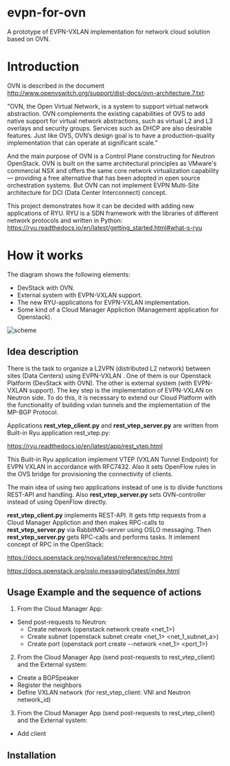 # evpn-for-ovn
A prototype of EVPN-VXLAN implementation for network cloud solution based on OVN.
# Introduction
OVN is described in the document http://www.openvswitch.org/support/dist-docs/ovn-architecture.7.txt:

"OVN, the Open Virtual Network, is a system to support virtual network abstraction. OVN complements the existing capabilities of OVS to add native support for virtual network abstractions, such as virtual L2 and L3 overlays and security groups. Services such as DHCP are also  desirable  features. Just like OVS, OVN’s design goal is to have a production-quality implementation that can operate at significant scale."

And the main purpose of OVN is a Control Plane constructing for Neutron OpenStack. OVN is built on the same architectural principles as VMware's commercial NSX and offers the same core network virtualization capability — providing a free alternative that has been adopted in open source orchestration systems. But OVN can not implement EVPN Multi-Site architecture for DCI (Data Center Interconnect) concept.

This project demonstrates how it can be decided with adding new applications of RYU. RYU is a SDN framework with the libraries of different network protocols and written in Python: https://ryu.readthedocs.io/en/latest/getting_started.html#what-s-ryu

# How it works
The diagram shows the following elements:
- DevStack with OVN.
- External system with EVPN-VXLAN support.
- The new RYU-applications for EVPN-VXLAN implementation.
- Some kind of a Cloud Manager Appliction (Management application for Openstack).

![scheme](https://user-images.githubusercontent.com/30826451/45481494-52dab180-b754-11e8-8060-8beb4625733c.jpg)
## Idea description
There is the task to organize a L2VPN (distributed L2 network) between sites (Data Centers) using EVPN-VXLAN . One of them is our Openstack Platform (DevStack with OVN). The other is external system (with EVPN-VXLAN support). The key step is the implementation of EVPN-VXLAN on Neutron side. To do this, it is necessary to extend our Cloud Platform with the functionality of building vxlan tunnels and the implementation of the MP-BGP Protocol.

Applications **rest_vtep_client.py** and **rest_vtep_server.py** are written from Built-in Ryu application rest_vtep.py:

https://ryu.readthedocs.io/en/latest/app/rest_vtep.html

This Built-in Ryu application implement VTEP (VXLAN Tunnel Endpoint) for EVPN VXLAN in accordance with RFC7432. Also it sets OpenFlow rules in the OVS bridge for provisioning the connectivity of clients.

The main idea of using two applications instead of one is to divide functions REST-API and handling. Also **rest_vtep_server.py** sets OVN-controller instead of using OpenFlow directly.

**rest_vtep_client.py** implements REST-API. It gets http requests from a Cloud Manager Appliction and then makes RPC-calls to **rest_vtep_server.py** via RabbitMQ-server using OSLO messaging. Then **rest_vtep_server.py** gets RPC-calls and performs tasks. It imlement concept of RPC in the OpenStack:

https://docs.openstack.org/nova/latest/reference/rpc.html

https://docs.openstack.org/oslo.messaging/latest/index.html

## Usage Example and the sequence of actions
1. From the Cloud Manager App:
- Send post-requests to Neutron:
  - Create network (openstack network create <net_1>)
  - Create subnet (openstack subnet create <net_1> <net_1_subnet_a>)
  - Create port (openstack port create --network <net_1> <port_1>)
2. From the Cloud Manager App (send post-requests to rest_vtep_client) and the External system:
  - Create a BGPSpeaker
  - Register the neighbors
  - Define VXLAN network (for rest_vtep_client: VNI and Neutron network_id)
3. From the Cloud Manager App (send post-requests to rest_vtep_client) and the External system:
  - Add client

## Installation
